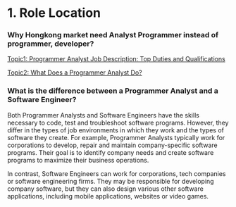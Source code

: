 # 1. Role Location

###  Why Hongkong market need Analyst Programmer instead of programmer, developer?

[Topic1: Programmer Analyst Job Description: Top Duties and Qualifications](https://www.indeed.com/hire/job-description/programmer-analyst)



[Topic2: What Does a Programmer Analyst Do?](https://www.coursera.org/articles/programmer-analyst)

### What is the difference between a Programmer Analyst and a Software Engineer?

Both Programmer Analysts and Software Engineers have the skills necessary to code, test and troubleshoot software programs. However, they differ in the types of job environments in which they work and the types of software they create. For example, Programmer Analysts typically work for corporations to develop, repair and maintain company-specific software programs. Their goal is to identify company needs and create software programs to maximize their business operations.

In contrast, Software Engineers can work for corporations, tech companies or software engineering firms. They may be responsible for developing company software, but they can also design various other software applications, including mobile applications, websites or video games.